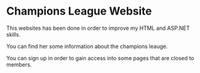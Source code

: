 # Champions League Website

This websites has been done in order to improve my HTML and ASP.NET skills.

You can find her some information about the champions leauge.

You can sign up in order to gain access into some pages that are closed to members.
